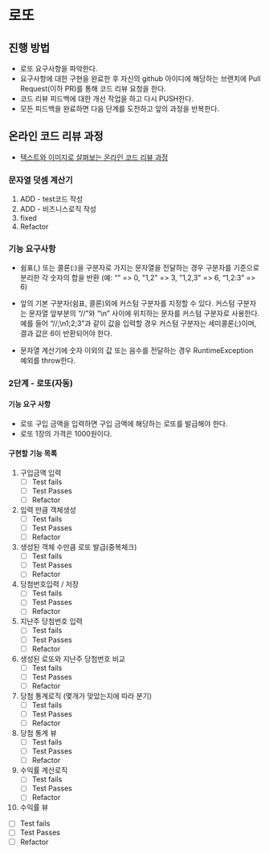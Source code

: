 # 로또
## 진행 방법
* 로또 요구사항을 파악한다.
* 요구사항에 대한 구현을 완료한 후 자신의 github 아이디에 해당하는 브랜치에 Pull Request(이하 PR)를 통해 코드 리뷰 요청을 한다.
* 코드 리뷰 피드백에 대한 개선 작업을 하고 다시 PUSH한다.
* 모든 피드백을 완료하면 다음 단계를 도전하고 앞의 과정을 반복한다.

## 온라인 코드 리뷰 과정
* [텍스트와 이미지로 살펴보는 온라인 코드 리뷰 과정](https://github.com/next-step/nextstep-docs/tree/master/codereview)

### 문자열 덧셈 계산기

1. ADD - test코드 작성
2. ADD - 비즈니스로직 작성
3. fixed
4. Refactor

### 기능 요구사항

+ 쉼표(,) 또는 콜론(:)을 구분자로 가지는 문자열을 전달하는 경우 구분자를 기준으로 분리한 각 숫자의 합을 반환 (예: “” => 0, "1,2" => 3, "1,2,3" => 6, “1,2:3” => 6)

+ 앞의 기본 구분자(쉼표, 콜론)외에 커스텀 구분자를 지정할 수 있다. 커스텀 구분자는 문자열 앞부분의 “//”와 “\n” 사이에 위치하는 문자를 커스텀 구분자로 사용한다. 예를 들어 “//;\n1;2;3”과 같이 값을 입력할 경우 커스텀 구분자는 세미콜론(;)이며, 결과 값은 6이 반환되어야 한다.

+ 문자열 계산기에 숫자 이외의 값 또는 음수를 전달하는 경우 RuntimeException 예외를 throw한다.


### 2단계 - 로또(자동)

#### 기능 요구 사항
+ 로또 구입 금액을 입력하면 구입 금액에 해당하는 로또를 발급해야 한다.
+ 로또 1장의 가격은 1000원이다.

#### 구현할 기능 목록

1. 구입금액 입력
   - [ ] Test fails
   - [ ] Test Passes
   - [ ] Refactor
2. 입력 만큼 객체생성
   - [ ] Test fails
   - [ ] Test Passes
   - [ ] Refactor
3. 생성된 객체 수만큼 로또 발급(중복체크)
   - [ ] Test fails
   - [ ] Test Passes
   - [ ] Refactor
4. 당첨번호입력 / 저장
   - [ ] Test fails
   - [ ] Test Passes
   - [ ] Refactor
5. 지난주 당첨번호 입력
   - [ ] Test fails
   - [ ] Test Passes
   - [ ] Refactor
6. 생성된 로또와 지난주 당첨번호 비교
   - [ ] Test fails
   - [ ] Test Passes
   - [ ] Refactor
7. 당첨 통계로직 (몇개가 맞았는지에 따라 분기)
   - [ ] Test fails
   - [ ] Test Passes
   - [ ] Refactor
8. 당첨 통계 뷰
   - [ ] Test fails
   - [ ] Test Passes
   - [ ] Refactor
9. 수익률 계산로직
   - [ ] Test fails
   - [ ] Test Passes
   - [ ] Refactor
10. 수익률 뷰
   - [ ] Test fails
   - [ ] Test Passes
   - [ ] Refactor
